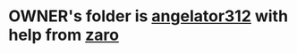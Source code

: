 # OWNER's folder is [angelator312](https://github.com/angelator312/) with help from [zaro](https://github.com/zaro/)
